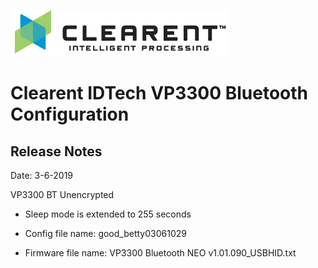 ![Screenshot](docs/clearent_logo.jpg)

# Clearent IDTech VP3300 Bluetooth Configuration

## Release Notes

Date: 3-6-2019

VP3300 BT Unencrypted

* Sleep mode is extended to 255 seconds

* Config file name: good_betty03061029

* Firmware file name: VP3300 Bluetooth NEO v1.01.090_USBHID.txt
